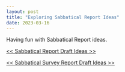 ```yaml
---
layout: post
title: "Exploring Sabbatical Report Ideas"
date: 2023-03-16
---
```


Having fun with Sabbatical Report ideas.

[<< Sabbatical Report Draft Ideas >>](https://drive.google.com/file/d/1Nt9fqyyOg_E3iHaKsQKNyLaLe8mPw8Hf/view?usp=sharing)  

[<< Sabbatical Survey Report Draft Ideas >>](https://github.com/everestso/everestso.github.io/blob/master/DataCentricAIsurvey.pdf)  


